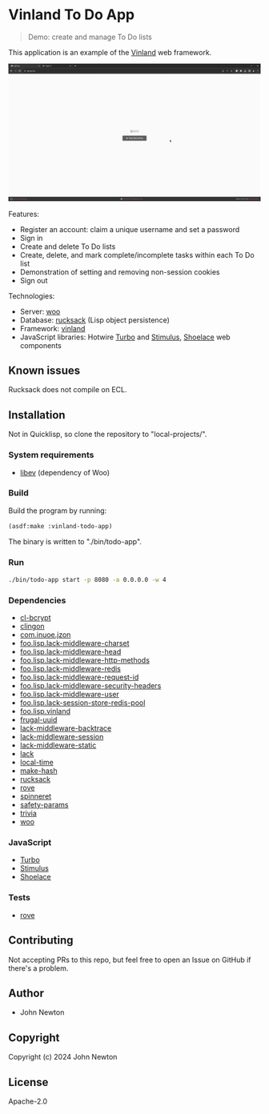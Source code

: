 # Vinland To Do App

> Demo: create and manage To Do lists

This application is an example of the [Vinland](https://github.com/lisplizards/vinland) web framework.

![App demo](demo.gif)

Features:
* Register an account: claim a unique username and set a password
* Sign in
* Create and delete To Do lists
* Create, delete, and mark complete/incomplete tasks within each To Do list
* Demonstration of setting and removing non-session cookies
* Sign out

Technologies:
* Server: [woo](https://github.com/fukamachi/woo)
* Database: [rucksack](https://gitlab.common-lisp.net/rucksack/rucksack) (Lisp object persistence)
* Framework: [vinland](https://github.com/lisplizards/vinland)
* JavaScript libraries: Hotwire [Turbo](https://github.com/hotwired/turbo) and [Stimulus](https://github.com/hotwired/stimulus), [Shoelace](https://shoelace.style/) web components

## Known issues

Rucksack does not compile on ECL.

## Installation

Not in Quicklisp, so clone the repository to "local-projects/".

### System requirements

* [libev](http://software.schmorp.de/pkg/libev.html) (dependency of Woo)

### Build

Build the program by running:

```lisp
(asdf:make :vinland-todo-app)
```

The binary is written to "./bin/todo-app".

### Run

```sh
./bin/todo-app start -p 8080 -a 0.0.0.0 -w 4
```

### Dependencies

* [cl-bcrypt](https://github.com/dnaeon/cl-bcrypt)
* [clingon](https://github.com/dnaeon/clingon)
* [com.inuoe.jzon](https://github.com/Zulu-Inuoe/jzon)
* [foo.lisp.lack-middleware-charset](https://github.com/lisplizards/lack-middleware-charset)
* [foo.lisp.lack-middleware-head](https://github.com/lisplizards/lack-middleware-head)
* [foo.lisp.lack-middleware-http-methods](https://github.com/lisplizards/lack-middleware-http-methods)
* [foo.lisp.lack-middleware-redis](https://github.com/lisplizards/lack-middleware-redis)
* [foo.lisp.lack-middleware-request-id](https://github.com/lisplizards/lack-middleware-request-id)
* [foo.lisp.lack-middleware-security-headers](https://github.com/lisplizards/lack-middleware-security-headers)
* [foo.lisp.lack-middleware-user](https://github.com/lisplizards/lack-middleware-user)
* [foo.lisp.lack-session-store-redis-pool](https://github.com/lisplizards/lack-session-store-redis-pool)
* [foo.lisp.vinland](https://github.com/lisplizards/vinland)
* [frugal-uuid](https://github.com/ak-coram/cl-frugal-uuid)
* [lack-middleware-backtrace](https://github.com/fukamachi/lack/blob/master/lack-middleware-backtrace.asd)
* [lack-middleware-session](https://github.com/fukamachi/lack/blob/master/lack-middleware-session.asd)
* [lack-middleware-static](https://github.com/fukamachi/lack/blob/master/lack-middleware-static.asd)
* [lack](https://github.com/fukamachi/lack/blob/master/lack.asd)
* [local-time](https://github.com/dlowe-net/local-time)
* [make-hash](https://github.com/genovese/make-hash)
* [rucksack](https://gitlab.common-lisp.net/rucksack/rucksack)
* [rove](https://github.com/fukamachi/rove)
* [spinneret](https://github.com/ruricolist/spinneret)
* [safety-params](https://github.com/fukamachi/safety-params)
* [trivia](https://github.com/guicho271828/trivia)
* [woo](https://github.com/fukamachi/woo)

### JavaScript

* [Turbo](https://github.com/hotwired/turbo)
* [Stimulus](https://github.com/hotwired/stimulus)
* [Shoelace](https://shoelace.style/)

### Tests

* [rove](https://github.com/fukamachi/rove)

## Contributing

Not accepting PRs to this repo, but feel free to open an Issue on GitHub if there's a problem.

## Author

* John Newton

## Copyright

Copyright (c) 2024 John Newton

## License

Apache-2.0
